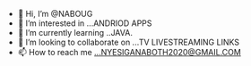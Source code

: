 - 👋 Hi, I’m @NABOUG
- 👀 I’m interested in ...ANDRIOD APPS
- 🌱 I’m currently learning ..JAVA.
- 💞️ I’m looking to collaborate on ...TV LIVESTREAMING LINKS
- 📫 How to reach me ...NYESIGANABOTH2020@GMAIL.COM

<!---
NABOUG/NABOUG is a ✨ special ✨ repository because its `README.md` (this file) appears on your GitHub profile.
You can click the Preview link to take a look at your changes.
--->
